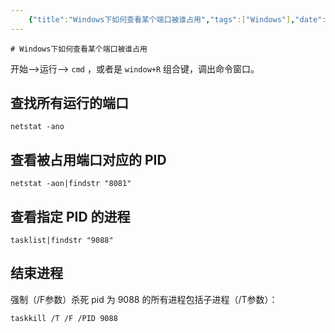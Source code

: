 ```yaml
---
    {"title":"Windows下如何查看某个端口被谁占用","tags":["Windows"],"date":"","categories":["Windows"],"cover":"https://cdn.jsdelivr.net/gh/im/oss@master/gallery/17.svg","thumbnail":"https://cdn.jsdelivr.net/gh/im/oss@master/gallery/17.svg"}
---
```

    # Windows下如何查看某个端口被谁占用
开始—->运行—-> `cmd` ，或者是 `window+R` 组合键，调出命令窗口。

## 查找所有运行的端口
```shell
netstat -ano
```

## 查看被占用端口对应的 PID
```shell
netstat -aon|findstr "8081"
```

## 查看指定 PID 的进程
```shell
tasklist|findstr "9088"
```

## 结束进程
强制（/F参数）杀死 pid 为 9088 的所有进程包括子进程（/T参数）：

```shell
taskkill /T /F /PID 9088
```

#